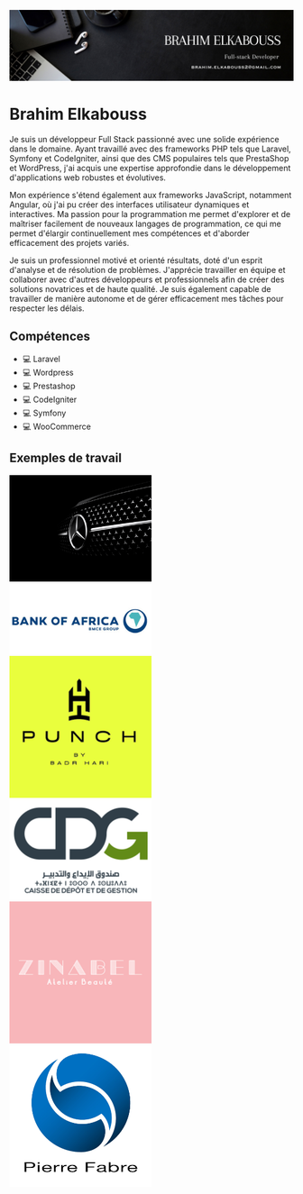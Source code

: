 ![Design and Development](https://github.com/BrahimElkabouss/BrahimElkabouss/blob/main/BRAHIM%20ELKABOUSS.png)

# Brahim Elkabouss
Je suis un développeur Full Stack passionné avec une solide expérience dans le domaine. Ayant travaillé avec des frameworks PHP tels que Laravel, Symfony et CodeIgniter, ainsi que des CMS populaires tels que PrestaShop et WordPress, j'ai acquis une expertise approfondie dans le développement d'applications web robustes et évolutives.

Mon expérience s'étend également aux frameworks JavaScript, notamment Angular, où j'ai pu créer des interfaces utilisateur dynamiques et interactives. Ma passion pour la programmation me permet d'explorer et de maîtriser facilement de nouveaux langages de programmation, ce qui me permet d'élargir continuellement mes compétences et d'aborder efficacement des projets variés.

Je suis un professionnel motivé et orienté résultats, doté d'un esprit d'analyse et de résolution de problèmes. J'apprécie travailler en équipe et collaborer avec d'autres développeurs et professionnels afin de créer des solutions novatrices et de haute qualité. Je suis également capable de travailler de manière autonome et de gérer efficacement mes tâches pour respecter les délais.

## Compétences
* 💻 Laravel
* 💻 Wordpress
* 💻 Prestashop
* 💻 CodeIgniter
* 💻 Symfony
* 💻 WooCommerce

## Exemples de travail

<a href="https://mercedes-benz-maroc.com/" target="_blank" width="100%">  <img src="https://github.com/BrahimElkabouss/BrahimElkabouss/blob/main/banner_merc.webp" width="50%" > </a>
<a href="https://www.damaneimmo.ma/" target="_blank" width="100%">  <img src="https://github.com/BrahimElkabouss/BrahimElkabouss/blob/main/bank_of_africa_-.jpg" width="50%" > </a>
<a href="https://punch.ma/" target="_blank" width="100%">  <img src="https://github.com/BrahimElkabouss/BrahimElkabouss/blob/main/t%C3%A9l%C3%A9chargement.png" width="50%" > </a>
<a href="https://cdginvest.ma/" target="_blank" width="100%">  <img src="https://github.com/BrahimElkabouss/BrahimElkabouss/blob/main/1200px-CDG.svg.png" width="50%" > </a>
<a href="https://www.zinabel.ma/" target="_blank" width="100%">  <img src="https://github.com/BrahimElkabouss/BrahimElkabouss/blob/main/t%C3%A9l%C3%A9chargement%20(1).png" width="50%" > </a>
<img src="https://github.com/BrahimElkabouss/BrahimElkabouss/blob/main/pierre-fabre.webp" width="50%" >





